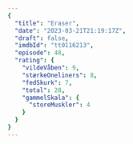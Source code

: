 ```yaml
---
{
  "title": "Eraser",
  "date": "2023-03-21T21:19:17Z",
  "draft": false,
  "imdbId": "tt0116213",
  "episode": 48,
  "rating": {
    "vildeVåben": 9,
    "stærkeOneliners": 8,
    "fedSkurk": 7,
    "total": 28,
    "gammelSkala": {
      "storeMuskler": 4
    }
  }
}
---
```


